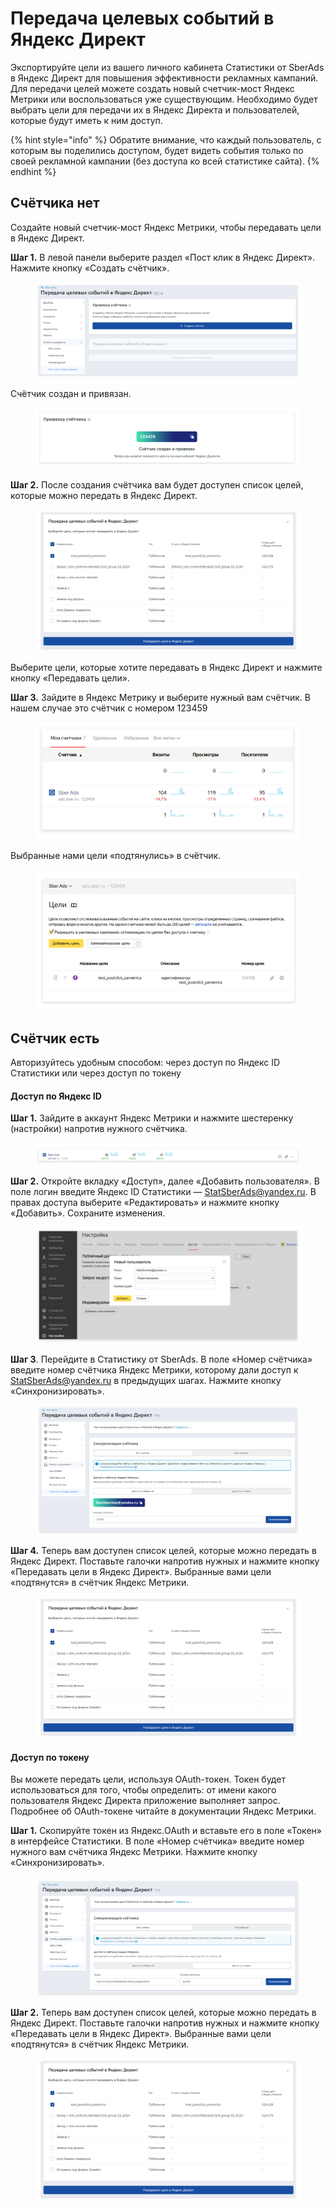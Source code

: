 # Передача целевых событий в Яндекс Директ

Экспортируйте цели из вашего личного кабинета Статистики от SberAds в Яндекс Директ для повышения эффективности рекламных кампаний. Для передачи целей можете создать новый счетчик-мост Яндекс Метрики или воспользоваться уже существующим. Необходимо будет выбрать цели для передачи их в Яндекс Директа и пользователей, которые будут иметь к ним доступ.

{% hint style="info" %}
Обратите внимание, что каждый пользователь, с которым вы поделились доступом, будет видеть события только по своей рекламной кампании (без доступа ко всей статистике сайта).
{% endhint %}

## Счётчика нет

Создайте новый счетчик-мост Яндекс Метрики, чтобы передавать цели в Яндекс Директ.

**Шаг 1.** В левой панели выберите раздел «Пост клик в Яндекс Директ». Нажмите кнопку «Создать счётчик».

<figure><img src="../../.gitbook/assets/new-top100.rambler.ru_stat_projects_7728268_post_click (1).png" alt=""><figcaption></figcaption></figure>

Cчётчик создан и привязан.

<figure><img src="../../.gitbook/assets/6 (8).png" alt=""><figcaption></figcaption></figure>

**Шаг 2.** После создания счётчика вам будет доступен список целей, которые можно передать в Яндекс Директ.&#x20;

<figure><img src="../../.gitbook/assets/8 (3).png" alt=""><figcaption></figcaption></figure>

Выберите цели, которые хотите передавать в Яндекс Директ и нажмите кнопку «Передавать цели».

**Шаг 3.** Зайдите в Яндекс Метрику и выберите нужный вам счётчик. В нашем случае это счётчик с номером 123459

<figure><img src="../../.gitbook/assets/9 (2).png" alt=""><figcaption></figcaption></figure>

Выбранные нами цели «подтянулись» в счётчик.

<figure><img src="../../.gitbook/assets/10 (2).png" alt=""><figcaption></figcaption></figure>

## Счётчик есть

Авторизуйтесь удобным способом: через доступ по Яндекс ID Статистики или через доступ по токену

#### Доступ по Яндекс ID

**Шаг 1.** Зайдите в аккаунт Яндекс Метрики и нажмите шестеренку (настройки) напротив нужного счётчика.

<figure><img src="../../.gitbook/assets/id 1 (1).png" alt=""><figcaption></figcaption></figure>

**Шаг 2.** Откройте вкладку «Доступ», далее «Добавить пользователя». В поле логин введите Яндекс ID Статистики — [StatSberAds@yandex.ru](mailto:StatSberAds@yandex.ru). В правах доступа выберите «Редактировать» и нажмите кнопку «Добавить». Сохраните изменения.

<figure><img src="../../.gitbook/assets/id 2.png" alt=""><figcaption></figcaption></figure>

**Шаг 3**. Перейдите в Статистику от SberAds. В поле «Номер счётчика» введите номер счётчика Яндекс Метрики, которому дали доступ к [StatSberAds@yandex.ru](mailto:StatSberAds@yandex.ru) в предыдущих шагах. Нажмите кнопку «Синхронизировать».

<figure><img src="../../.gitbook/assets/id3.png" alt=""><figcaption></figcaption></figure>

**Шаг 4.** Теперь вам доступен список целей, которые можно передать в Яндекс Директ. Поставьте галочки напротив нужных и нажмите кнопку «Передавать цели в Яндекс Директ». Выбранные вами цели «подтянутся» в счётчик Яндекс Метрики.

<figure><img src="../../.gitbook/assets/8.png" alt=""><figcaption></figcaption></figure>

#### Доступ по токену

Вы можете передать цели, используя OAuth-токен. Токен будет использоваться для того, чтобы определить: от имени какого пользователя Яндекс Директа приложение выполняет запрос. Подробнее об OAuth-токене читайте в документации Яндекс Метрики.

**Шаг 1.** Скопируйте токен из Яндекс.OAuth и вставьте его в поле «Токен» в интерфейсе Статистики. В поле «Номер счётчика» введите номер нужного вам счётчика Яндекс Метрики. Нажмите кнопку «Синхронизировать».

<figure><img src="../../.gitbook/assets/токен1.png" alt=""><figcaption></figcaption></figure>

**Шаг 2.**  Теперь вам доступен список целей, которые можно передать в Яндекс Директ. Поставьте галочки напротив нужных и нажмите кнопку «Передавать цели в Яндекс Директ». Выбранные вами цели «подтянутся» в счётчик Яндекс Метрики.

<figure><img src="../../.gitbook/assets/8 (1).png" alt=""><figcaption></figcaption></figure>
